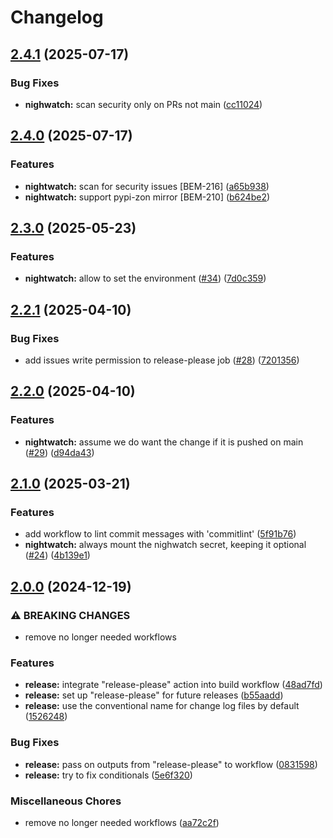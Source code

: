 # Changelog

## [2.4.1](https://github.com/ZeitOnline/gh-action-workflows/compare/2.4.0...2.4.1) (2025-07-17)


### Bug Fixes

* **nighwatch:** scan security only on PRs not main ([cc11024](https://github.com/ZeitOnline/gh-action-workflows/commit/cc11024ef6960f4653fb4c2faca65d6631f0afe0))

## [2.4.0](https://github.com/ZeitOnline/gh-action-workflows/compare/2.3.0...2.4.0) (2025-07-17)


### Features

* **nightwatch:** scan for security issues [BEM-216] ([a65b938](https://github.com/ZeitOnline/gh-action-workflows/commit/a65b938f2336c0c3308f26f9612c01ce52d9c610))
* **nightwatch:** support pypi-zon mirror [BEM-210] ([b624be2](https://github.com/ZeitOnline/gh-action-workflows/commit/b624be254d04eb0aa1e64ca2b0f30690e6bf5934))

## [2.3.0](https://github.com/ZeitOnline/gh-action-workflows/compare/2.2.1...2.3.0) (2025-05-23)


### Features

* **nightwatch:** allow to set the environment ([#34](https://github.com/ZeitOnline/gh-action-workflows/issues/34)) ([7d0c359](https://github.com/ZeitOnline/gh-action-workflows/commit/7d0c3595b7c2932f71e22aa4936902f6f59164a9))

## [2.2.1](https://github.com/ZeitOnline/gh-action-workflows/compare/2.2.0...2.2.1) (2025-04-10)


### Bug Fixes

* add issues write permission to release-please job ([#28](https://github.com/ZeitOnline/gh-action-workflows/issues/28)) ([7201356](https://github.com/ZeitOnline/gh-action-workflows/commit/720135651890608dfe97a45b7b640343b94ce6e0))

## [2.2.0](https://github.com/ZeitOnline/gh-action-workflows/compare/2.1.0...2.2.0) (2025-04-10)


### Features

* **nightwatch:** assume we do want the change if it is pushed on main ([#29](https://github.com/ZeitOnline/gh-action-workflows/issues/29)) ([d94da43](https://github.com/ZeitOnline/gh-action-workflows/commit/d94da43619ad99160e5307ba0d041aa15f504155))

## [2.1.0](https://github.com/ZeitOnline/gh-action-workflows/compare/2.0.0...2.1.0) (2025-03-21)


### Features

* add workflow to lint commit messages with 'commitlint' ([5f91b76](https://github.com/ZeitOnline/gh-action-workflows/commit/5f91b761c85c28cbbc7eb896285031b5addf7463))
* **nightwatch:** always mount the nighwatch secret, keeping it optional ([#24](https://github.com/ZeitOnline/gh-action-workflows/issues/24)) ([4b139e1](https://github.com/ZeitOnline/gh-action-workflows/commit/4b139e181d1bde19d7ea236b1bc1563ef80d6838))

## [2.0.0](https://github.com/ZeitOnline/gh-action-workflows/compare/v1.18.0...2.0.0) (2024-12-19)


### ⚠ BREAKING CHANGES

* remove no longer needed workflows

### Features

* **release:** integrate "release-please" action into build workflow ([48ad7fd](https://github.com/ZeitOnline/gh-action-workflows/commit/48ad7fd9e7e6409461e8dbd7b970292ac5e858e1))
* **release:** set up "release-please" for future releases ([b55aadd](https://github.com/ZeitOnline/gh-action-workflows/commit/b55aaddc73cb2534e14718388922e091869d3ead))
* **release:** use the conventional name for change log files by default ([1526248](https://github.com/ZeitOnline/gh-action-workflows/commit/1526248f48be66a13c7bb7387d9db44fc44f51f1))


### Bug Fixes

* **release:** pass on outputs from "release-please" to workflow ([0831598](https://github.com/ZeitOnline/gh-action-workflows/commit/083159842190e4e59303ccaa3552fc4984a25f41))
* **release:** try to fix conditionals ([5e6f320](https://github.com/ZeitOnline/gh-action-workflows/commit/5e6f3208b992c07ec9106555190acbd4f4004fe2))


### Miscellaneous Chores

* remove no longer needed workflows ([aa72c2f](https://github.com/ZeitOnline/gh-action-workflows/commit/aa72c2f2c3c3576f8c0a9ee288aad6a44c4811ad))
